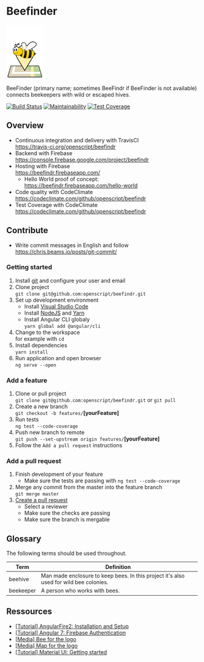 # Beefinder
![Beefinder logo](./doc/res/logo.small.png)

BeeFinder (primary name; sometimes BeeFindr if BeeFinder is not available) connects beekeepers with wild or escaped hives. 

[![Build Status](https://travis-ci.org/openscript/beefindr.svg?branch=master)](https://travis-ci.org/openscript/beefindr)
[![Maintainability](https://api.codeclimate.com/v1/badges/6b2fe433052b3e8fa019/maintainability)](https://codeclimate.com/github/openscript/beefindr/maintainability)
[![Test Coverage](https://api.codeclimate.com/v1/badges/6b2fe433052b3e8fa019/test_coverage)](https://codeclimate.com/github/openscript/beefindr/test_coverage)

## Overview
* Continuous integration and delivery with TravisCI <br> https://travis-ci.org/openscript/beefindr
* Backend with Firebase <br> https://console.firebase.google.com/project/beefindr
* Hosting with Firebase <br> https://beefindr.firebaseapp.com/
  * Hello World proof of concept: https://beefindr.firebaseapp.com/hello-world
* Code quality with CodeClimate <br> https://codeclimate.com/github/openscript/beefindr
* Test Coverage with CodeClimate <br> https://codeclimate.com/github/openscript/beefindr

## Contribute
* Write commit messages in English and follow https://chris.beams.io/posts/git-commit/

### Getting started
1. Install [git](https://git-scm.com/) and configure your user and email
1. Clone project <br> `git clone git@github.com:openscript/beefindr.git`
1. Set up development environment
   * Install [Visual Studio Code](https://code.visualstudio.com/)
   * Install [NodeJS](https://nodejs.org/en/) and [Yarn](https://yarnpkg.com/en/docs/install)
   * Install Angular CLI globaly <br> `yarn global add @angular/cli`
1. Change to the workspace <br> for example with `cd`
1. Install dependencies <br> `yarn install`
1. Run application and open browser <br> `ng serve --open`

### Add a feature
1. Clone or pull project <br> `git clone git@github.com:openscript/beefindr.git` or `git pull`
1. Create a new branch <br> `git checkout -b features/`**[yourFeature]**
1. Run tests <br> `ng test --code-coverage`
1. Push new branch to remote <br> `git push --set-upstream origin features/`**[yourFeature]**
1. Follow the `Add a pull request` instructions

### Add a pull request
1. Finish development of your feature
   * Make sure the tests are passing with `ng test --code-coverage`
1. Merge any commit from the master into the feature branch <br> `git merge master`
1. [Create a pull request](https://github.com/openscript/beefindr/pulls)
   * Select a reviewer
   * Make sure the checks are passing
   * Make sure the branch is mergable

## Glossary
The following terms should be used throughout.

Term | Definition
---- | ----------
beehive |  Man made enclosure to keep bees. In this project it's also used for wild bee colonies.
beekeeper | A person who works with bees.

## Ressources
* [[Tutorial] AngularFire2: Installation and Setup](https://github.com/angular/angularfire2/blob/master/docs/install-and-setup.md)
* [[Tutorial] Angular 7: Firebase Authentication](https://www.positronx.io/full-angular-7-firebase-authentication-system/)
* [[Media] Bee for the logo](https://openclipart.org/detail/221154/cartoon-bee)
* [[Media] Map for the logo](https://openclipart.org/detail/177208/map-location)
* [[Tutorial] Material UI: Getting started](https://material.angular.io/guide/getting-started)
